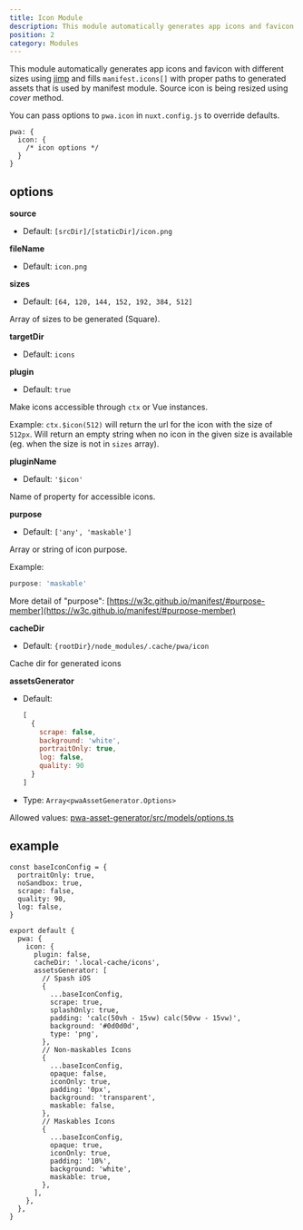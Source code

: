 ```yaml
---
title: Icon Module
description: This module automatically generates app icons and favicon with different sizes
position: 2
category: Modules
---
```


This module automatically generates app icons and favicon with different sizes using [jimp](https://github.com/oliver-moran/jimp) and fills `manifest.icons[]` with proper paths to generated assets that is used by manifest module. Source icon is being resized using *cover* method.


You can pass options to `pwa.icon` in `nuxt.config.js` to override defaults.

```js{}[nuxt.config.js]
pwa: {
  icon: {
    /* icon options */
  }
}
```

## options

**source**
- Default: `[srcDir]/[staticDir]/icon.png`

**fileName**
- Default: `icon.png`

**sizes**
- Default: `[64, 120, 144, 152, 192, 384, 512]`

Array of sizes to be generated (Square).

**targetDir**
- Default: `icons`

**plugin**
- Default: `true`

Make icons accessible through `ctx` or Vue instances.

Example: `ctx.$icon(512)` will return the url for the icon with the size of `512px`.
Will return an empty string when no icon in the given size is available (eg. when the size is not in `sizes` array).

**pluginName**
- Default: `'$icon'`

Name of property for accessible icons.

**purpose**
- Default: `['any', 'maskable']`

Array or string of icon purpose.

Example:

```js
purpose: 'maskable'
```

More detail of "purpose": [https://w3c.github.io/manifest/#purpose-member](https://w3c.github.io/manifest/#purpose-member)


**cacheDir**
- Default: `{rootDir}/node_modules/.cache/pwa/icon`

Cache dir for generated icons

**assetsGenerator**
- Default:
    ```js
    [
      {
        scrape: false,
        background: 'white',
        portraitOnly: true,
        log: false,
        quality: 90
      }
    ]
    ```
- Type: `Array<pwaAssetGenerator.Options>`

Allowed values: [pwa-asset-generator/src/models/options.ts](https://github.com/elegantapp/pwa-asset-generator/blob/master/src/models/options.ts)


## example

```js{}[nuxt.config.js]
const baseIconConfig = {
  portraitOnly: true,
  noSandbox: true,
  scrape: false,
  quality: 90,
  log: false,
}

export default {
  pwa: {
    icon: {
      plugin: false,
      cacheDir: '.local-cache/icons',
      assetsGenerator: [
        // Spash iOS
        {
          ...baseIconConfig,
          scrape: true,
          splashOnly: true,
          padding: 'calc(50vh - 15vw) calc(50vw - 15vw)',
          background: '#0d0d0d',
          type: 'png',
        },
        // Non-maskables Icons
        {
          ...baseIconConfig,
          opaque: false,
          iconOnly: true,
          padding: '0px',
          background: 'transparent',
          maskable: false,
        },
        // Maskables Icons
        {
          ...baseIconConfig,
          opaque: true,
          iconOnly: true,
          padding: '10%',
          background: 'white',
          maskable: true,
        },
      ],
    },
  },
}
```